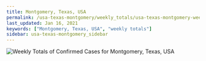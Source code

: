 ```yaml
---
title: Montgomery, Texas, USA
permalink: /usa-texas-montgomery/weekly_totals/usa-texas-montgomery-weekly_totals.html
last_updated: Jan 16, 2021
keywords: ["Montgomery, Texas, USA", "weekly totals"]
sidebar: usa-texas-montgomery_sidebar
---
```


![Weekly Totals of Confirmed Cases for Montgomery, Texas, USA](/covid_tracker/images/graphs/usa-texas-montgomery-weekly_totals_graph.png)

